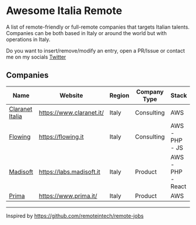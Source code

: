 # Awesome Italia Remote

A list of remote-friendly or full-remote companies that targets Italian talents.  
Companies can be both based in Italy or around the world but with operations in Italy.

Do you want to insert/remove/modify an entry, open a PR/Issue or contact me on my socials [Twitter](https://twitter.com/alessmarinoac)

## Companies

Name | Website | Region | Company Type | Stack
------------ | ------- | ------- | -------| -------
[Claranet Italia](/company-profiles/claranet-italia.md) | https://www.claranet.it/ | Italy | Consulting | AWS
[Flowing](/company-profiles/flowing.md) | https://flowing.it | Italy | Consulting | AWS - PHP - JS
[Madisoft](/company-profiles/madisoft.md) | https://labs.madisoft.it | Italy | Product | AWS - PHP - React
[Prima](/company-profiles/prima.md) | https://www.prima.it/ | Italy | Product | AWS



-------------

Inspired by https://github.com/remoteintech/remote-jobs